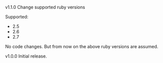 v1.1.0 Change supported ruby versions

Supported:
- 2.5
- 2.6
- 2.7

No code changes. But from now on the above ruby versions are assumed.

v1.0.0 Initial release.
